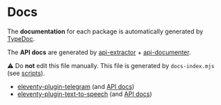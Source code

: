 
# Docs

The **documentation** for each package is automatically generated by [TypeDoc](https://typedoc.org/).

The **API docs** are generated by [api-extractor](https://api-extractor.com/) + [api-documenter](https://api-extractor.com/pages/setup/generating_docs/).

:warning: Do **not** edit this file manually. This file is generated by `docs-index.mjs` (see [scripts](https://github.com/jackdbd/undici/tree/main/scripts/README.md)).

- [eleventy-plugin-telegram](./eleventy-plugin-telegram/index.html) (and [API docs](https://github.com/jackdbd/undici/tree/main/packages/eleventy-plugin-telegram/api-docs/index.md))
- [eleventy-plugin-text-to-speech](./eleventy-plugin-text-to-speech/index.html) (and [API docs](https://github.com/jackdbd/undici/tree/main/packages/eleventy-plugin-text-to-speech/api-docs/index.md))
